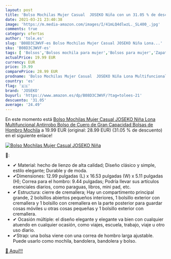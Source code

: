 ```yaml
---
layout: post
title: 'Bolso Mochilas Mujer Casual  JOSEKO Niña con un 31.05 % de descuento'
date: 2021-03-21 23:40:38
image: 'https://m.media-amazon.com/images/I/41mLQ4dlwzL._SL400_.jpg'
comments: true
category: ofertas
author: 'tole.es'
slug: 'B08D3C3WVF-es Bolso Mochilas Mujer Casual JOSEKO Niña Lona...'
sku: 'B08D3C3WVF-es'
tags: [ 'Bolsos','Bolsos mochila para mujer','Bolsos para mujer','Zapatos y complementos','joseko','mochila', ]
actualPrice: 19.99 EUR
currency: EUR
price: 19.99
comparePrice: 28.99 EUR
prodname: 'Bolso Mochilas Mujer Casual  JOSEKO Niña Lona Multifuncional Antirrobo Bolso de Cuero de Gran Capacidad Bolsas de Hombro Mochila'
country: 'es'
flag: '🇪🇸'
brand: 'JOSEKO'
buyurl: 'https://www.amazon.es/dp/B08D3C3WVF/?tag=tolees-21'
descuento: '31.05'
average: '24.49'
---
```


En este momento está [Bolso Mochilas Mujer Casual  JOSEKO Niña Lona Multifuncional Antirrobo Bolso de Cuero de Gran Capacidad Bolsas de Hombro Mochila](https://www.amazon.es/dp/B08D3C3WVF/?tag=tolees-21) a 19.99 EUR (original: 28.99 EUR) (31.05 %  de descuento) en el siguiente enlace!

[![Bolso Mochilas Mujer Casual  JOSEKO Niña](https://m.media-amazon.com/images/I/41mLQ4dlwzL._SL400_.jpg)](https://www.amazon.es/dp/B08D3C3WVF/?tag=tolees-21)

🔎:

- ✔ Material: hecho de lienzo de alta calidad; Diseño clásico y simple, estilo elegante; Durable y de moda.
- ✔Dimensiones: 12.99 pulgadas (L) x 16.53 pulgadas (W) x 5.11 pulgadas (H); Correa para el hombro: 9.44 pulgadas; Podría llevar sus artículos esenciales diarios, como paraguas, libros, mini pad, etc.
- ✔ Estructura: cierre de cremallera; Hay un compartimento principal grande, 2 bolsillos abiertos pequeños interiores, 1 bolsillo exterior con cremallera y 1 bolsillo con cremallera en la parte posterior para guardar cosas móviles u otras cosas pequeñas y 1 bolsillo exterior con cremallera.
- ✔ Ocasión múltiple: el diseño elegante y elegante va bien con cualquier atuendo en cualquier ocasión, como viajes, escuela, trabajo, viaje u otro uso diario.
- ✔Strap: una bolsa viene con una correa de hombro larga ajustable. Puede usarlo como mochila, bandolera, bandolera y bolso.

[🛒 Aquí!!!](https://www.amazon.es/dp/B08D3C3WVF/?tag=tolees-21)
